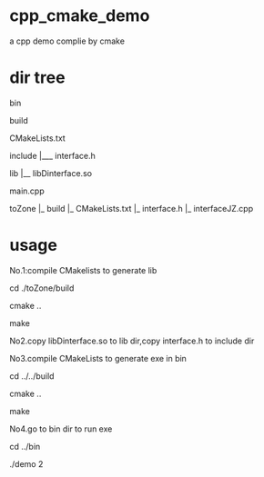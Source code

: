 # cpp_cmake_demo
a cpp demo complie by cmake
# dir tree 
bin

build

CMakeLists.txt

include
  |___ interface.h
  
lib
  |__ libDinterface.so
  
main.cpp

toZone
  |_ build
  |_ CMakeLists.txt
  |_ interface.h
  |_ interfaceJZ.cpp
  
  
# usage
No.1:compile CMakelists to generate lib

cd ./toZone/build

cmake ..

make

No2.copy libDinterface.so to lib dir,copy interface.h to include dir

No3.compile CMakeLists to generate exe in bin

cd ../../build

cmake ..

make

No4.go to bin dir to run exe

cd ../bin

./demo 2

